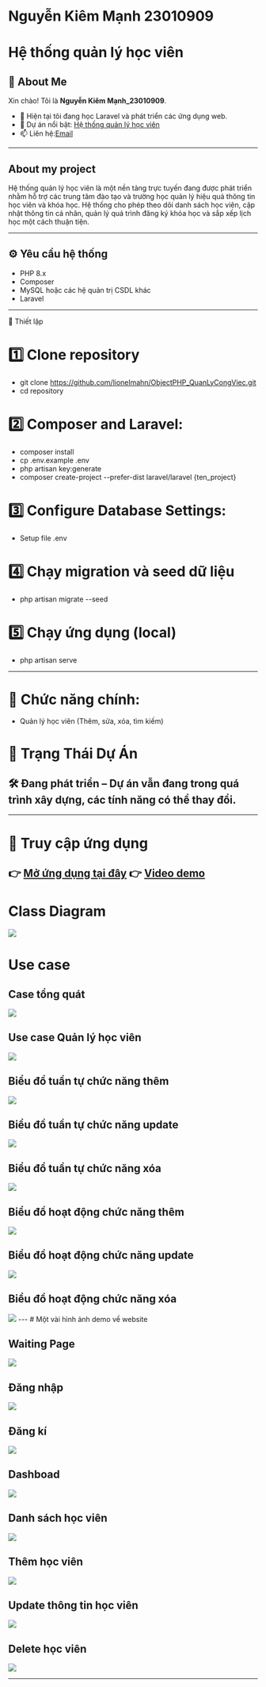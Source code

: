 # Nguyễn Kiêm Mạnh 23010909  
# Hệ thống quản lý học viên 

## 👋 About Me  
Xin chào! Tôi là **Nguyễn Kiêm Mạnh_23010909**.
- 🌱 Hiện tại tôi đang học Laravel và phát triển các ứng dụng web.  
- 🚀 Dự án nổi bật: [Hệ thống quản lý học viên](https://github.com/lionelmahn/ObjectQLhocvien/)  
- 📫 Liên hệ:[Email](23010909@st.phenikaa-uni.edu.vn)  

---

## About my project
  Hệ thống quản lý học viên là một nền tảng trực tuyến đang được phát triển nhằm hỗ trợ các trung tâm đào tạo và trường học quản lý hiệu quả thông tin học viên và khóa học. Hệ thống cho phép theo dõi danh sách học viên, cập nhật thông tin cá nhân, quản lý quá trình đăng ký khóa học và sắp xếp lịch học một cách thuận tiện.

---

## ⚙️ Yêu cầu hệ thống  
- PHP 8.x  
- Composer  
- MySQL hoặc các hệ quản trị CSDL khác  
- Laravel  

---

🚀 Thiết lập
# 1️⃣ Clone repository
- git clone https://github.com/lionelmahn/ObjectPHP_QuanLyCongViec.git
- cd repository
# 2️⃣ Composer and Laravel:
- composer install
- cp .env.example .env
- php artisan key:generate
- composer create-project --prefer-dist laravel/laravel {ten_project}
# 3️⃣ Configure Database Settings:
- Setup file .env
# 4️⃣ Chạy migration và seed dữ liệu
- php artisan migrate --seed
# 5️⃣ Chạy ứng dụng (local)
- php artisan serve
---


# 🎯 Chức năng chính:
- Quản lý học viên (Thêm, sửa, xóa, tìm kiếm)
# 📌 Trạng Thái Dự Án
## 🛠 Đang phát triển – Dự án vẫn đang trong quá trình xây dựng, các tính năng có thể thay đổi.
---
# 🔗 Truy cập ứng dụng
👉 [Mở ứng dụng tại đây](https://symmetrical-umbrella-7vvp4rp5x456hr7rr-8000.app.github.dev/)
👉 [Video demo](https://youtu.be/rjqEwdQFVdA)
---
<h1>Class Diagram</h1>
<img src="case/diagram.png">
<h1>Use case</h1>
<h2>Case tổng quát</h2> 
<img src='case/casetq.png'>
<h2>Use case Quản lý học viên</h2>
<img src='case/caseqlhv.png'>
<h2>Biểu đồ tuần tự chức năng thêm</h2>
<img src='case/bieudotuantuchucnangthem.png'>
<h2>Biểu đồ tuần tự chức năng update</h2>
<img src='case/bieudotuantuchucnangcapnhat.png'>
<h2>Biểu đổ tuần tự chức năng xóa</h2>
<img src='case/bieudotuantuchucnangxoa.png'>
<h2>Biểu đồ hoạt động chức năng thêm</h2>
<img src='case/bieudohoatdongchucnangthem.png'>
<h2>Biểu đồ hoạt động chức năng update</h2>
<img src='case/bieudohoatdongchucnangcapnhat.png'>
<h2>Biểu đồ hoạt động chức năng xóa</h2>
<img src='case/bieudohoatdongchucnangxoa.png'>
---
# Một vài hình ảnh demo về website
<h2>Waiting Page</h2>
<img src="case/wtpage.png">
<h2>Đăng nhập</h2>
<img src="case/login.png">
<h2>Đăng kí</h2>
<img src="case/register.png">
<h2>Dashboad</h2>
<img src="case/dashboard.png">
<h2>Danh sách học viên</h2>
<img src="case/listhv.png">
<h2>Thêm học viên</h2>
<img src="case/addhv.png">
<h2>Update thông tin học viên</h2>
<img src="case/updatehv.png">
<h2>Delete học viên</h2>
<img src="case/deletehv.png">

---






